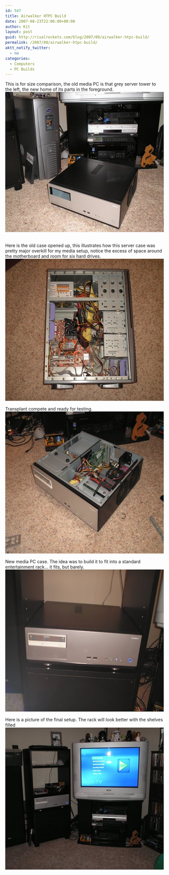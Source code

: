 ```yaml
---
id: 547
title: Airwalker HTPC Build
date: 2007-08-23T22:06:00+00:00
author: Kit
layout: post
guid: http://rivalrockets.com/blog/2007/08/airwalker-htpc-build/
permalink: /2007/08/airwalker-htpc-build/
aktt_notify_twitter:
  - no
categories:
  - Computers
  - PC Builds
---
```

This is for size comparison, the old media PC is that grey server tower to the left, the new home of its parts in the foreground.<img style="border-bottom: 0px; border-left: 0px; display: inline; border-top: 0px; border-right: 0px" title="1" border="0" alt="1" src="/content/2010/03/1.jpg" width="604" height="445" />&#160;

Here is the old case opened up, this illustrates how this server case was pretty major overkill for my media setup, notice the excess of space around the motherboard and room for six hard drives. <img style="border-bottom: 0px; border-left: 0px; display: inline; border-top: 0px; border-right: 0px" title="2" border="0" alt="2" src="/content/2010/03/2.jpg" width="604" height="451" />

Transplant compete and ready for testing.     <img style="border-bottom: 0px; border-left: 0px; display: inline; border-top: 0px; border-right: 0px" title="2b" border="0" alt="2b" src="/content/2010/03/2b.jpg" width="604" height="451" />

New media PC case. The idea was to build it to fit into a standard entertainment rack&#8230; it fits, but barely.     <img style="border-bottom: 0px; border-left: 0px; display: inline; border-top: 0px; border-right: 0px" title="3" border="0" alt="3" src="/content/2010/03/3.jpg" width="604" height="451" />

Here is a picture of the final setup. The rack will look better with the shelves filled<img style="border-bottom: 0px; border-left: 0px; display: inline; border-top: 0px; border-right: 0px" title="4" border="0" alt="4" src="/content/2010/03/4.jpg" width="604" height="451" />